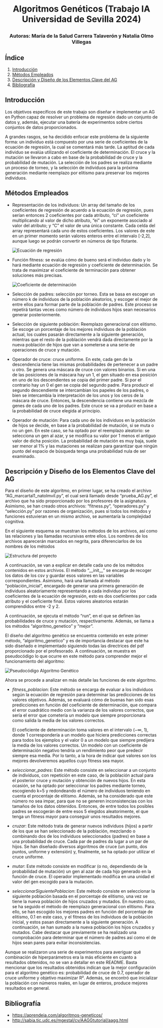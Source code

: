# <p style="text-align: center;">Algoritmos Genéticos (Trabajo IA Universidad de Sevilla 2024)</p>

### <p style="text-align: center;">Autoras: María de la Salud Carrera Talaverón y Natalia Olmo Villegas</p>

## Índice

1. [Introducción](#id1)
1. [Métodos Empleados](#id2)
1. [Descripción y Diseño de los Elementos Clave del AG](#id3)
1. [Bibliografía](#id4)


<div id='id1'></div>

## Introducción

Los objetivos específicos de este trabajo son diseñar e implementar un AG en Python capaz de resolver un problema de regresión dado un conjunto de datos y, además, ejecutar una batería de experimentos sobre ciertos conjuntos de datos proporcionados.

A grandes rasgos, se ha decidido enfocar este problema de la siguiente forma: un individuo está compuesto por una serie de coeficientes de la ecuación de regresión, la cual se comentará más tarde. La aptitud de cada individuo se evalúa utilizando el coeficiente de determinación. El cruce y la mutación se llevaron a cabo en base de la probabilidad de cruce y la probabilidad de mutación. La selección de los padres se realiza mediante un proceso de torneo, y la selección de individuos para la próxima generación mediante reemplazo por elitismo para preservar los mejores individuos.

<div id='id2'></div>

## Métodos Empleados

- Representación de los individuos: Un array del tamaño de los coeficientes de regresión de acuerdo a la ecuación de regresión, pues serían entonces 2 coeficientes por cada atributo, “ci” un coeficiente multiplicando al valor de dicho atributo, “ei” un exponente asociado al valor del atributo; y “C” el valor de una única constante. Cada celda del array representará cada uno de estos coeficientes. Los valores de este en un primer momento serán valores enteros entre el intervalo [-2,2], aunque luego se podrán convertir en números de tipo flotante.

    ![Ecuación de regresión](.\img\regresion.png)

- Función fitness: se evalúa cómo de bueno será el individuo dado y lo hará mediante ecuación de regresión y coeficiente de determinación. Se trata de maximizar el coeficiente de terminación para obtener soluciones más precisas.

    ![Coeficiente de determinación](.\img\coeficiente.png)

- Selección de padres: selección por torneo. Esta se basa en escoger un número k de individuos de la población aleatorios, y escoger el mejor de entre ellos para formar parte de la población de padres. Este proceso se repetirá tantas veces como número de individuos hijos sean necesarios generar posteriormente.

- Selección de siguiente población: Reemplazo generacional con elitismo. Se escoge un porcentaje de los mejores individuos de la población actual, los cuales pasarán directamente a la siguiente generación, mientras que el resto de la población vendrá dada directamente por la nueva población de hijos que van a someterse a una serie de operaciones de cruce y mutación.

- Operador de cruce: cruce uniforme. En este, cada gen de la descendencia tiene las mismas probabilidades de pertenecer a un padre u otro. Se genera una máscara de cruce con valores binarios. Si en una de las posiciones de la máscara hay un 1, el gen situado en esa posición en uno de los descendientes se copia del primer padre. Si por el contrario hay un 0 el gen se copia del segundo padre. Para producir el segundo descendiente se intercambian los papeles de los padres, o bien se intercambia la interpretación de los unos y los ceros de la máscara de cruce. Entonces, la descendencia contiene una mezcla de genes de cada uno de los padres. Este cruce se va a producir en base a la probabilidad de cruce elegida al principio.

- Operador de mutación: Para cada uno de los individuos en la población de hijos se decide, en base a la probabilidad de mutación, si se muta o no un gen. En este caso, se ha optado por el reemplazo aleatorio: se selecciona un gen al azar, y se modifica su valor por 1 menos el antiguo valor de dicha posición. La probabilidad de mutación es muy baja, suele ser menor al 1% y las mutaciones se realizan para garantizar que ningún punto del espacio de búsqueda tenga una probabilidad nula de ser examinado.

<div id='id3'></div>

## Descripción y Diseño de los Elementos Clave del AG

Para el diseño de este algoritmo, en primer lugar, se ha creado el archivo “AG_marcartal1_natolmvil.py”, el cual será llamado desde “prueba_AG.py”, el archivo que ha sido proporcionado por los profesores de la asignatura.
Asimismo, se han creado otros archivos: “fitness.py”, “operadores.py” y “selección.py” por razones de organización, pues si todos los métodos y funciones estuvieran en un mismo archivo, se aumentaría la complejidad cognitiva.

En el siguiente esquema se muestran los métodos de los archivos, así como las relaciones y las llamadas recursivas entre ellos. Los nombres de los archivos aparecerán marcados en negrita, para diferenciarlos de los nombres de los métodos

![Estructura del proyecto](.\img\estructura.png)

A continuación, se van a explicar en detalle cada uno de los métodos contenidos en estos archivos.
El método “\_\_init__” se encarga de recoger los datos de los csv y guardar esos valores en las variables correspondientes. Asimismo, hará una llamada al método “población_inicial”, encargado de generar una primera generación de individuos aleatoriamente representando a cada individuo por los coeficientes de la ecuación de regresión, esto es dos coeficientes por cada atributo y el coeficiente final. Estos valores aleatorios estarán comprendidos entre -2 y 2. 

A continuación, se ejecuta el método “run”, en el que se definen las probabilidades de cruce y mutación, respectivamente. Además, se llama a los métodos “algoritmo_genetico” y “mejor”.

El diseño del algoritmo genético se encuentra contenido en este primer método, “algoritmo_genetico” y es de importancia destacar que este ha sido diseñado e implementado siguiendo todas las directrices del pdf proporcionado por el profesorado. A continuación, se muestra en pseudocódigo lo que ocurre en este método para comprender mejor el funcionamiento del algoritmo:

![Pseudocódigo Algoritmo Genético](.\img\pseudocodigo.png)

Ahora se procede a analizar en más detalle las funciones de este algoritmo.
- *fitness_poblacion*: Este método se encarga de evaluar a los individuos según la ecuación de regresión para determinar las predicciones de los valores objetivos. Además, se evaluará cómo de buenas han sido esas predicciones en función del coeficiente de determinación, que compara el error cuadrático medio con la varianza de los valores correctos, que sería el error que cometería un modelo que siempre proporcionara como salida la media de los valores correctos.

    El coeficiente de determinación toma valores en el intervalo (−∞, 1), donde 1 correspondería a un modelo que hiciera predicciones correctas para todos los ejemplos y el valor 0 a un modelo que siempre predijera la media de los valores correctos. Un modelo con un coeficiente de determinación negativo tendría un rendimiento peor que predecir siempre esa media. Por lo tanto, a la hora de indicar qué valores son los mejores devolveremos aquellos cuyo fitness sea mayor.

- *seleccionar_padres*: Este método consiste en seleccionar a un conjunto de individuos, con repetición en este caso, de la población actual para el posterior cruce y mutación y obtención de nuevos hijos. En esta ocasión, se ha optado por seleccionar los padres mediante torneo, escogiendo k=5 y redondeando el número de individuos teniendo en cuenta el procentaje de elitismo. Además, se ha considerado que este número no sea impar, para que no se generen inconsistencias con los tamaños de los datos obtenidos. Entonces, de entre todos los posibles padres se escogerán de entre esos 5 elegidos aleatorimente, el que tenga un fitness mayor para conseguir unos resultados mejores.

- _cruzar_: Este método trata de generar nuevos individuos (hijos) a partir de los que se han seleccionado de la población, mezclando o combinando dos de los individuos seleccionados (padres) en base a una probabilidad de cruce. Cada par de padres da lugar a un par de hijos. Se han diseñado diversos algoritmos de cruce (un punto, dos puntos, uniforme y extensión) y, finalmente, se ha optado por utilizar el cruce uniforme.

- _mutar_: Este método consiste en modificar (o no, dependiendo de la probabilidad de mutación) un gen al azar de cada hijo generado en la función de cruce. El operador implementado modifica en una unidad el valor del gen escogido para la mutación.

- _seleccionarSiguientePoblacion_: Este método consiste en seleccionar la siguiente población basada en el porcentaje de elitismo, una vez se tiene la nueva población de hijos cruzados y mutados. En nuestro caso, se ha seguido el método de  reemplazo generacional con elitismo. Para ello, se han escogido los mejores padres en función del porcentaje de elitismo, 0.1 en este caso, y el fitness de los individuos de la población inicial, y estos pasan directamente a la siguiente generación. A continuación, se han sumado a la nueva población los hijos cruzados y mutados. Cabe destacar que previamente se ha realizado una comprobación para determinar que el número de padres así como el de hijos sean pares para evitar inconsistencias.

Aunque se realizaron una serie de experimentos para averiguar qué combinación de hiperparámetros era la más eficiente en cuanto a resultados obtenidos, no se van a detallar en este README. Basta mencionar que los resultados obtenidos indican que la mejor configuración para el algoritmo genético es: probabilidad de cruce de 0.7, operador de cruce uniforme y objetivo maximizar R². Además, se encontró que inicializar la población con números reales, en lugar de enteros, produce mejores resultados en general.


<div id='id4'></div>

## Bibliografía

- https://aprendeia.com/algoritmos-geneticos/
- http://sabia.tic.udc.es/mgestal/cv/AAGGtutorial/aagg.html